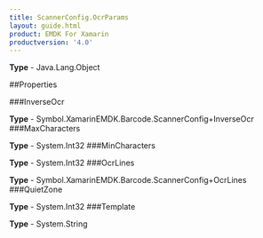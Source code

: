 ```yaml
---
title: ScannerConfig.OcrParams
layout: guide.html
product: EMDK For Xamarin 
productversion: '4.0' 
---
```


    

**Type** - Java.Lang.Object

##Properties

###InverseOcr

        

**Type** - Symbol.XamarinEMDK.Barcode.ScannerConfig+InverseOcr
###MaxCharacters

        

**Type** - System.Int32
###MinCharacters

        

**Type** - System.Int32
###OcrLines

        

**Type** - Symbol.XamarinEMDK.Barcode.ScannerConfig+OcrLines
###QuietZone

        

**Type** - System.Int32
###Template

        

**Type** - System.String
